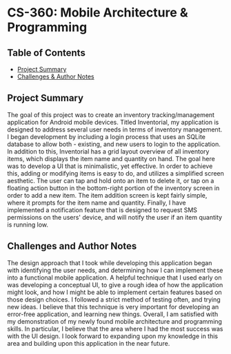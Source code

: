 # CS-360: Mobile Architecture & Programming

## Table of Contents

*   [Project Summary](#project-summary)
*   [Challenges & Author Notes](#challenges-and-author-notes)

## Project Summary
The goal of this project was to create an inventory tracking/management application for Android mobile devices. Titled Inventorial, my application is designed to address several user needs in terms of inventory management. I began development by including a login process that uses an SQLite database to allow both - existing, and new users to login to the application. In addition to this, Inventorial has a grid layout overview of all inventory items, which displays the item name and quantity on hand. The goal here was to develop a UI that is minimalistic, yet effective. In order to achieve this, adding or modifying items is easy to do, and utilizes a simplified screen aesthetic. The user can tap and hold onto an item to delete it, or tap on a floating action button in the bottom-right portion of the inventory screen in order to add a new item. The item addition screen is kept fairly simple, where it prompts for the item name and quantity. Finally, I have implemented a notification feature that is designed to request SMS permissions on the users' device, and will notify the user if an item quantity is running low.

## Challenges and Author Notes
The design approach that I took while developing this application began with identifying the user needs, and determining how I can implement these into a functional mobile application. A helpful technique that I used early on was developing a conceptual UI, to give a rough idea of how the application might look, and how I might be able to implement certain features based on those design choices. I followed a strict method of testing often, and trying new ideas. I believe that this technique is very important for developing an error-free application, and learning new things. Overall, I am satisfied with my demonstration of my newly found mobile architecture and programming skills. In particular, I believe that the area where I had the most success was with the UI design. I look forward to expanding upon my knowledge in this area and building upon this application in the near future.
